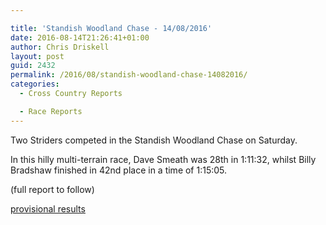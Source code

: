 ```yaml
---

title: 'Standish Woodland Chase - 14/08/2016'
date: 2016-08-14T21:26:41+01:00
author: Chris Driskell
layout: post
guid: 2432
permalink: /2016/08/standish-woodland-chase-14082016/
categories:
  - Cross Country Reports

  - Race Reports
---
```

Two Striders competed in the Standish Woodland Chase on Saturday.

In this hilly multi-terrain race, Dave Smeath was 28th in 1:11:32, whilst Billy Bradshaw finished in 42nd place in a time of 1:15:05.

(full report to follow)

[provisional results](http://www.stroudathleticclub.co.uk/Content/Results/standish_woodland_chase/standish_woodland_chase2016.pdf)